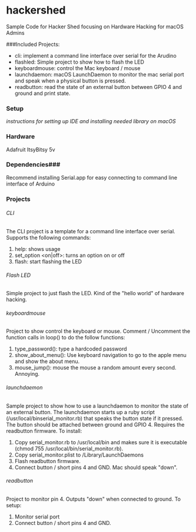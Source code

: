 # hackershed
Sample Code for Hacker Shed focusing on Hardware Hacking for macOS Admins

###Included Projects:

* cli: implement a command line interface over serial for the Arudino
* flashled: Simple project to show how to flash the LED
* keyboardmouse: control the Mac keyboard / mouse
* launchdaemon: macOS LaunchDaemon to monitor the mac serial port and speak when a physical button is pressed.
* readbutton: read the state of an external button between GPIO 4 and ground and print state.

 
### Setup
*instructions for setting up IDE and installing needed library on macOS*

### Hardware
Adafruit ItsyBitsy 5v

### Dependencies###
Recommend installing Serial.app for easy connecting to command line interface of Arduino

### Projects

###### CLI
The CLI project is a template for a command line interface over serial.  Supports the following commands:

1. help: shows usage
1. set_option <on|off>: turns an option on or off
1. flash: start flashing the LED


###### Flash LED
Simple project to just flash the LED. Kind of the "hello world" of hardware hacking.

###### keyboardmouse
Project to show control the keyboard or mouse. Comment / Uncomment the function calls in loop() to do the follow functions:

1. type_password(): type a hardcoded password 
1. show_about_menu(): Use keyboard navigation to go to the apple menu and show the about menu.
1. mouse_jump(): mouse the mouse a random amount every second. Annoying.

###### launchdaemon
Sample project to show how to use a launchdaemon to monitor the state of an external button. The launchdaemon starts up a ruby script (/usr/local/binserial_monitor.rb) that speaks the button state if it pressed. The button should be attached between ground and GPIO 4. Requires the readbutton firmware. To install:

1. Copy serial_monitor.rb to /usr/local/bin and makes sure it is executable (chmod 755 /usr/local/bin/serial_monitor.rb).
1. Copy serial_monitor.plist to /Library/LaunchDaemons
1. Flash readbutton firmware. 
1. Connect button / short pins 4 and GND. Mac should speak "down".

###### readbutton
Project to monitor pin 4. Outputs "down" when connected to ground. To setup:
1. Monitor serial port
1. Connect button / short pins 4 and GND.



